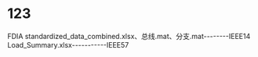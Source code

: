 # 123
FDIA
standardized_data_combined.xlsx、总线.mat、分支.mat--------IEEE14
Load_Summary.xlsx-----------IEEE57
